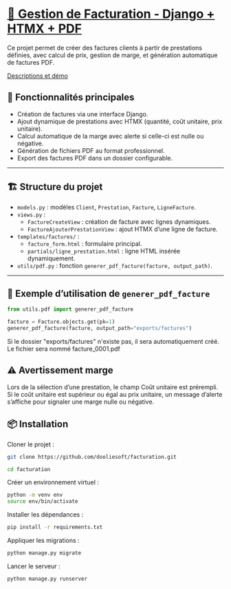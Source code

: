 # [🧾 Gestion de Facturation - Django + HTMX + PDF](https://dooliesoft.github.io/facturation/)

Ce projet permet de créer des factures clients à partir de prestations définies, avec calcul de prix, gestion de marge, et génération automatique de factures PDF.

[Descriptions et démo](./descriptions.md)

## 🔧 Fonctionnalités principales

- Création de factures via une interface Django.
- Ajout dynamique de prestations avec HTMX (quantité, coût unitaire, prix unitaire).
- Calcul automatique de la marge avec alerte si celle-ci est nulle ou négative.
- Génération de fichiers PDF au format professionnel.
- Export des factures PDF dans un dossier configurable.

---

## 🏗 Structure du projet

- `models.py` : modèles `Client`, `Prestation`, `Facture`, `LigneFacture`.
- `views.py` :
  - `FactureCreateView` : création de facture avec lignes dynamiques.
  - `FactureAjouterPrestationView` : ajout HTMX d’une ligne de facture.
- `templates/factures/` :
  - `facture_form.html` : formulaire principal.
  - `partials/ligne_prestation.html` : ligne HTML insérée dynamiquement.
- `utils/pdf.py` : fonction `generer_pdf_facture(facture, output_path)`.

---

## 📄 Exemple d’utilisation de `generer_pdf_facture`

```python
from utils.pdf import generer_pdf_facture

facture = Facture.objects.get(pk=1)
generer_pdf_facture(facture, output_path="exports/factures")
```

Si le dossier "exports/factures" n'existe pas, il sera automatiquement créé. Le fichier sera nommé facture_0001.pdf

## ⚠️ Avertissement marge

Lors de la sélection d’une prestation, le champ Coût unitaire est prérempli. Si le coût unitaire est supérieur ou égal au prix unitaire, un message d’alerte s’affiche pour signaler une marge nulle ou négative.

## 📦 Installation

Cloner le projet :
```bash
git clone https://github.com/dooliesoft/facturation.git
```

```bash
cd facturation
```

Créer un environnement virtuel :
```bash
python -m venv env
source env/bin/activate
```

Installer les dépendances :
```bash
pip install -r requirements.txt
```

Appliquer les migrations :
```bash
python manage.py migrate
```

Lancer le serveur :
```bash
python manage.py runserver
```
